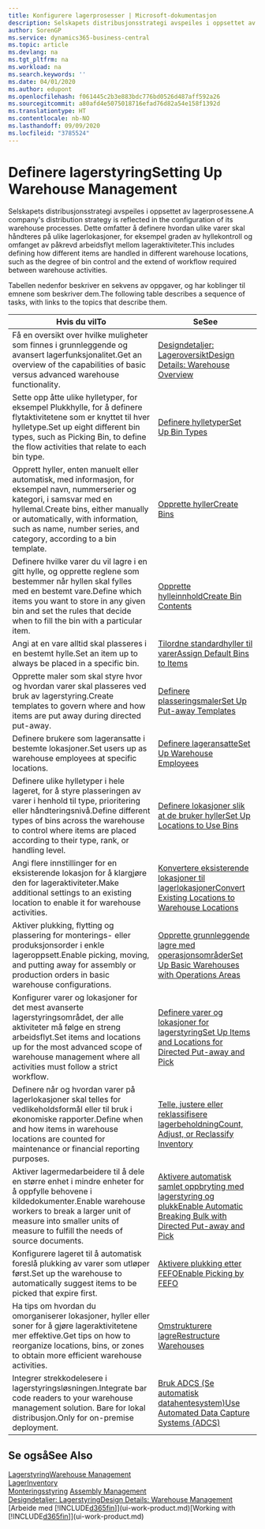 ```yaml
---
title: Konfigurere lagerprosesser | Microsoft-dokumentasjon
description: Selskapets distribusjonsstrategi avspeiles i oppsettet av lagerprosessene. Dette omfatter å definere hvordan ulike varer skal håndteres på ulike lagerlokasjoner, for eksempel graden av hyllekontroll og omfanget av påkrevd arbeidsflyt mellom lageraktiviteter.
author: SorenGP
ms.service: dynamics365-business-central
ms.topic: article
ms.devlang: na
ms.tgt_pltfrm: na
ms.workload: na
ms.search.keywords: ''
ms.date: 04/01/2020
ms.author: edupont
ms.openlocfilehash: f061445c2b3e883bdc776bd0526d487aff592a26
ms.sourcegitcommit: a80afd4e5075018716efad76d82a54e158f1392d
ms.translationtype: HT
ms.contentlocale: nb-NO
ms.lasthandoff: 09/09/2020
ms.locfileid: "3785524"
---
```

# <a name="setting-up-warehouse-management"></a><span data-ttu-id="2da22-104">Definere lagerstyring</span><span class="sxs-lookup"><span data-stu-id="2da22-104">Setting Up Warehouse Management</span></span>
<span data-ttu-id="2da22-105">Selskapets distribusjonsstrategi avspeiles i oppsettet av lagerprosessene.</span><span class="sxs-lookup"><span data-stu-id="2da22-105">A company's distribution strategy is reflected in the configuration of its warehouse processes.</span></span> <span data-ttu-id="2da22-106">Dette omfatter å definere hvordan ulike varer skal håndteres på ulike lagerlokasjoner, for eksempel graden av hyllekontroll og omfanget av påkrevd arbeidsflyt mellom lageraktiviteter.</span><span class="sxs-lookup"><span data-stu-id="2da22-106">This includes defining how different items are handled in different warehouse locations, such as the degree of bin control and the extend of workflow required between warehouse activities.</span></span>  

 <span data-ttu-id="2da22-107">Tabellen nedenfor beskriver en sekvens av oppgaver, og har koblinger til emnene som beskriver dem.</span><span class="sxs-lookup"><span data-stu-id="2da22-107">The following table describes a sequence of tasks, with links to the topics that describe them.</span></span>   

|<span data-ttu-id="2da22-108">**Hvis du vil**</span><span class="sxs-lookup"><span data-stu-id="2da22-108">**To**</span></span>|<span data-ttu-id="2da22-109">**Se**</span><span class="sxs-lookup"><span data-stu-id="2da22-109">**See**</span></span>|  
|------------|-------------|  
|<span data-ttu-id="2da22-110">Få en oversikt over hvilke muligheter som finnes i grunnleggende og avansert lagerfunksjonalitet.</span><span class="sxs-lookup"><span data-stu-id="2da22-110">Get an overview of the capabilities of basic versus advanced warehouse functionality.</span></span>|[<span data-ttu-id="2da22-111">Designdetaljer: Lageroversikt</span><span class="sxs-lookup"><span data-stu-id="2da22-111">Design Details: Warehouse Overview</span></span>](design-details-warehouse-overview.md)|  
|<span data-ttu-id="2da22-112">Sette opp åtte ulike hylletyper, for eksempel Plukkhylle, for å definere flytaktivitetene som er knyttet til hver hylletype.</span><span class="sxs-lookup"><span data-stu-id="2da22-112">Set up eight different bin types, such as Picking Bin, to define the flow activities that relate to each bin type.</span></span>|[<span data-ttu-id="2da22-113">Definere hylletyper</span><span class="sxs-lookup"><span data-stu-id="2da22-113">Set Up Bin Types</span></span>](warehouse-how-to-set-up-bin-types.md)|  
|<span data-ttu-id="2da22-114">Opprett hyller, enten manuelt eller automatisk, med informasjon, for eksempel navn, nummerserier og kategori, i samsvar med en hyllemal.</span><span class="sxs-lookup"><span data-stu-id="2da22-114">Create bins, either manually or automatically, with information, such as name, number series, and category, according to a bin template.</span></span>|[<span data-ttu-id="2da22-115">Opprette hyller</span><span class="sxs-lookup"><span data-stu-id="2da22-115">Create Bins</span></span>](warehouse-how-to-create-individual-bins.md)|  
|<span data-ttu-id="2da22-116">Definere hvilke varer du vil lagre i en gitt hylle, og opprette reglene som bestemmer når hyllen skal fylles med en bestemt vare.</span><span class="sxs-lookup"><span data-stu-id="2da22-116">Define which items you want to store in any given bin and set the rules that decide when to fill the bin with a particular item.</span></span>|[<span data-ttu-id="2da22-117">Opprette hylleinnhold</span><span class="sxs-lookup"><span data-stu-id="2da22-117">Create Bin Contents</span></span>](warehouse-how-to-set-up-bin-contents.md)|  
|<span data-ttu-id="2da22-118">Angi at en vare alltid skal plasseres i en bestemt hylle.</span><span class="sxs-lookup"><span data-stu-id="2da22-118">Set an item up to always be placed in a specific bin.</span></span>|[<span data-ttu-id="2da22-119">Tilordne standardhyller til varer</span><span class="sxs-lookup"><span data-stu-id="2da22-119">Assign Default Bins to Items</span></span>](warehouse-how-to-assign-default-bins-to-items.md)|
|<span data-ttu-id="2da22-120">Opprette maler som skal styre hvor og hvordan varer skal plasseres ved bruk av lagerstyring.</span><span class="sxs-lookup"><span data-stu-id="2da22-120">Create templates to govern where and how items are put away during directed put-away.</span></span>|[<span data-ttu-id="2da22-121">Definere plasseringsmaler</span><span class="sxs-lookup"><span data-stu-id="2da22-121">Set Up Put-away Templates</span></span>](warehouse-how-to-set-up-put-away-templates.md)|
|<span data-ttu-id="2da22-122">Definere brukere som lageransatte i bestemte lokasjoner.</span><span class="sxs-lookup"><span data-stu-id="2da22-122">Set users up as warehouse employees at specific locations.</span></span>|[<span data-ttu-id="2da22-123">Definere lageransatte</span><span class="sxs-lookup"><span data-stu-id="2da22-123">Set Up Warehouse Employees</span></span>](warehouse-how-to-set-up-warehouse-employees.md)|
|<span data-ttu-id="2da22-124">Definere ulike hylletyper i hele lageret, for å styre plasseringen av varer i henhold til type, prioritering eller håndteringsnivå.</span><span class="sxs-lookup"><span data-stu-id="2da22-124">Define different types of bins across the warehouse to control where items are placed according to their type, rank, or handling level.</span></span>|[<span data-ttu-id="2da22-125">Definere lokasjoner slik at de bruker hyller</span><span class="sxs-lookup"><span data-stu-id="2da22-125">Set Up Locations to Use Bins</span></span>](warehouse-how-to-set-up-locations-to-use-bins.md)|
|<span data-ttu-id="2da22-126">Angi flere innstillinger for en eksisterende lokasjon for å klargjøre den for lageraktiviteter.</span><span class="sxs-lookup"><span data-stu-id="2da22-126">Make additional settings to an existing location to enable it for warehouse activities.</span></span>|[<span data-ttu-id="2da22-127">Konvertere eksisterende lokasjoner til lagerlokasjoner</span><span class="sxs-lookup"><span data-stu-id="2da22-127">Convert Existing Locations to Warehouse Locations</span></span>](warehouse-how-to-convert-existing-locations-to-warehouse-locations.md)|
|<span data-ttu-id="2da22-128">Aktiver plukking, flytting og plassering for monterings- eller produksjonsorder i enkle lageroppsett.</span><span class="sxs-lookup"><span data-stu-id="2da22-128">Enable picking, moving, and putting away for assembly or production orders in basic warehouse configurations.</span></span>|[<span data-ttu-id="2da22-129">Opprette grunnleggende lagre med operasjonsområder</span><span class="sxs-lookup"><span data-stu-id="2da22-129">Set Up Basic Warehouses with Operations Areas</span></span>](warehouse-how-to-set-up-basic-warehouses-with-operations-areas.md)|  
|<span data-ttu-id="2da22-130">Konfigurer varer og lokasjoner for det mest avanserte lagerstyringsområdet, der alle aktiviteter må følge en streng arbeidsflyt.</span><span class="sxs-lookup"><span data-stu-id="2da22-130">Set items and locations up for the most advanced scope of warehouse management where all activities must follow a strict workflow.</span></span>|[<span data-ttu-id="2da22-131">Definere varer og lokasjoner for lagerstyring</span><span class="sxs-lookup"><span data-stu-id="2da22-131">Set Up Items and Locations for Directed Put-away and Pick</span></span>](warehouse-how-to-set-up-items-for-directed-put-away-and-pick.md)|  
|<span data-ttu-id="2da22-132">Definere når og hvordan varer på lagerlokasjoner skal telles for vedlikeholdsformål eller til bruk i økonomiske rapporter.</span><span class="sxs-lookup"><span data-stu-id="2da22-132">Define when and how items in warehouse locations are counted for maintenance or financial reporting purposes.</span></span>|[<span data-ttu-id="2da22-133">Telle, justere eller reklassifisere lagerbeholdning</span><span class="sxs-lookup"><span data-stu-id="2da22-133">Count, Adjust, or Reclassify Inventory</span></span>](inventory-how-count-adjust-reclassify.md)|
|<span data-ttu-id="2da22-134">Aktiver lagermedarbeidere til å dele en større enhet i mindre enheter for å oppfylle behovene i kildedokumenter.</span><span class="sxs-lookup"><span data-stu-id="2da22-134">Enable warehouse workers to break a larger unit of measure into smaller units of measure to fulfill the needs of source documents.</span></span>|[<span data-ttu-id="2da22-135">Aktivere automatisk samlet oppbryting med lagerstyring og plukk</span><span class="sxs-lookup"><span data-stu-id="2da22-135">Enable Automatic Breaking Bulk with Directed Put-away and Pick</span></span>](warehouse-enable-automatic-breaking-bulk-with-directed-put-away-and-pick.md)|  
|<span data-ttu-id="2da22-136">Konfigurere lageret til å automatisk foreslå plukking av varer som utløper først.</span><span class="sxs-lookup"><span data-stu-id="2da22-136">Set up the warehouse to automatically suggest items to be picked that expire first.</span></span>|[<span data-ttu-id="2da22-137">Aktivere plukking etter FEFO</span><span class="sxs-lookup"><span data-stu-id="2da22-137">Enable Picking by FEFO</span></span>](warehouse-picking-by-fefo.md)|
|<span data-ttu-id="2da22-138">Ha tips om hvordan du omorganiserer lokasjoner, hyller eller soner for å gjøre lageraktivitetene mer effektive.</span><span class="sxs-lookup"><span data-stu-id="2da22-138">Get tips on how to reorganize locations, bins, or zones to obtain more efficient warehouse activities.</span></span>|[<span data-ttu-id="2da22-139">Omstrukturere lagre</span><span class="sxs-lookup"><span data-stu-id="2da22-139">Restructure Warehouses</span></span>](warehouse-how-to-restructure-warehouses.md)|
|<span data-ttu-id="2da22-140">Integrer strekkodelesere i lagerstyringsløsningen.</span><span class="sxs-lookup"><span data-stu-id="2da22-140">Integrate bar code readers to your warehouse management solution.</span></span> <span data-ttu-id="2da22-141">Bare for lokal distribusjon.</span><span class="sxs-lookup"><span data-stu-id="2da22-141">Only for on-premise deployment.</span></span>|[<span data-ttu-id="2da22-142">Bruk ADCS (Se automatisk datahentesystem)</span><span class="sxs-lookup"><span data-stu-id="2da22-142">Use Automated Data Capture Systems (ADCS)</span></span>](warehouse-use-automated-data-capture-systems-adcs.md)|

## <a name="see-also"></a><span data-ttu-id="2da22-143">Se også</span><span class="sxs-lookup"><span data-stu-id="2da22-143">See Also</span></span>  
[<span data-ttu-id="2da22-144">Lagerstyring</span><span class="sxs-lookup"><span data-stu-id="2da22-144">Warehouse Management</span></span>](warehouse-manage-warehouse.md)  
[<span data-ttu-id="2da22-145">Lager</span><span class="sxs-lookup"><span data-stu-id="2da22-145">Inventory</span></span>](inventory-manage-inventory.md)  
<span data-ttu-id="2da22-146">[Monteringsstyring](assembly-assemble-items.md)  </span><span class="sxs-lookup"><span data-stu-id="2da22-146">[Assembly Management](assembly-assemble-items.md)  </span></span>  
[<span data-ttu-id="2da22-147">Designdetaljer: Lagerstyring</span><span class="sxs-lookup"><span data-stu-id="2da22-147">Design Details: Warehouse Management</span></span>](design-details-warehouse-management.md)  
<span data-ttu-id="2da22-148">[Arbeide med [!INCLUDE[d365fin](includes/d365fin_md.md)]](ui-work-product.md)</span><span class="sxs-lookup"><span data-stu-id="2da22-148">[Working with [!INCLUDE[d365fin](includes/d365fin_md.md)]](ui-work-product.md)</span></span>

